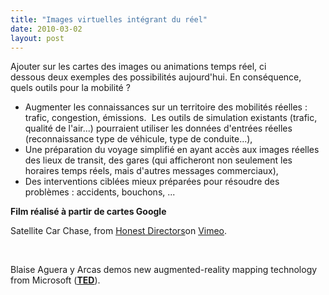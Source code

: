 ```yaml
---
title: "Images virtuelles intégrant du réel"
date: 2010-03-02
layout: post
---
```


<p>Ajouter sur les cartes des images ou animations temps réel, ci dessous deux exemples des possibilités aujourd'hui. En conséquence, quels outils pour la mobilité ?</p> <ul> <li> <div>Augmenter les connaissances sur un territoire des mobilités réelles : trafic, congestion, émissions.  Les outils de simulation existants (trafic, qualité de l'air...) pourraient utiliser les données d'entrées réelles (reconnaissance type de véhicule, type de conduite...),</div></li> <li> <div>Une préparation du voyage simplifié en ayant accès aux images réelles des lieux de transit, des gares (qui afficheront non seulement les horaires temps réels, mais d'autres messages commerciaux),</div></li> <li>Des interventions ciblées mieux préparées pour résoudre des problèmes : accidents, bouchons, ...</li> </ul> <div><strong>Film réalisé à partir de cartes Google</strong></div> <p>  </p> <p>Satellite Car Chase, <span>from </span><a href="http://vimeo.com/honestdirectors"><span>Honest Directors</span></a><span>on </span><a href="http://vimeo.com"><span>Vimeo</span></a><span>.</span></p> <p><span></span> </p> <p><span>Blaise Aguera y Arcas demos new augmented-reality mapping technology from Microsoft (<strong><span style="text-decoration: underline"><a href="http://www.ted.com/talks/blaise_aguera.html" target="_blank">TED</a></span></strong>).</span></p> <p>  </p>